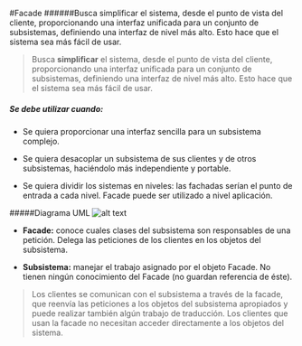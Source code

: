 #Facade
######Busca simplificar el sistema, desde el punto de vista del cliente, proporcionando una interfaz unificada para un conjunto de subsistemas, definiendo una interfaz de nivel más alto. Esto hace que el sistema sea más fácil de usar.
>Busca **simplificar** el sistema, desde el punto de vista del cliente, proporcionando una interfaz unificada para un conjunto de subsistemas, definiendo una interfaz de nivel más alto. Esto hace que el sistema sea más fácil de usar.


##### **Se debe utilizar cuando:**
* Se quiera proporcionar una interfaz sencilla para un subsistema complejo.
- Se quiera desacoplar un subsistema de sus clientes y de otros subsistemas, haciéndolo más independiente y portable.
+ Se quiera dividir los sistemas en niveles: las fachadas serían el punto de entrada a cada nivel. Facade puede ser utilizado a nivel aplicación.

#####Diagrama UML
![alt text](https://lh3.googleusercontent.com/zRSPCgsvEraePczqEnz812vs4Q1bIdsNfanLyuRMcOnPoguqR5Fn-cErEwr8K_Eh-LKjVzRfyiY2sCrqrhVZLoYjnVU6Kl_CXqkZsxGpOFgbXghuAXA "FACADE")

* **Facade:**  conoce cuales clases del subsistema son responsables de una petición. 
Delega las peticiones de los clientes en los objetos del subsistema.
- **Subsistema:** manejar el trabajo asignado por el objeto Facade. No tienen ningún conocimiento del Facade (no guardan referencia de éste).

>Los clientes se comunican con el subsistema a través de la facade, que reenvía las peticiones a los objetos del subsistema apropiados y puede realizar también algún trabajo de traducción. Los clientes que usan la facade no necesitan acceder directamente a los objetos del sistema.

